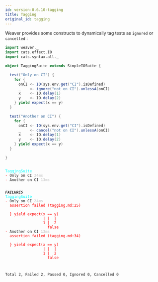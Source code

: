 ```yaml
---
id: version-0.6.10-tagging
title: Tagging
original_id: tagging
---
```


Weaver provides some constructs to dynamically tag tests as `ignored` or `cancelled` :

```scala
import weaver._
import cats.effect.IO
import cats.syntax.all._

object TaggingSuite extends SimpleIOSuite {

  test("Only on CI") {
    for {
      onCI <- IO(sys.env.get("CI").isDefined)
      _    <- ignore("not on CI").unlessA(onCI)
      x    <- IO.delay(1)
      y    <- IO.delay(2)
    } yield expect(x == y)
  }

  test("Another on CI") {
    for {
      onCI <- IO(sys.env.get("CI").isDefined)
      _    <- cancel("not on CI").unlessA(onCI)
      x    <- IO.delay(1)
      y    <- IO.delay(2)
    } yield expect(x == y)
  }

}
```

<div class='terminal'><pre><code class = 'nohighlight'>
<span style='color: cyan'>TaggingSuite</span>
<span style='color: red'>-&nbsp;</span>Only&nbsp;on&nbsp;CI&nbsp;<span style='color: lightgray'><b>24ms</span></b>
<span style='color: red'>-&nbsp;</span>Another&nbsp;on&nbsp;CI&nbsp;<span style='color: lightgray'><b>13ms</span></b>

<span style='color: red'>*************</span>FAILURES<span style='color: red'>*************</span>
<span style='color: cyan'>TaggingSuite</span>
<span style='color: red'>-&nbsp;</span>Only&nbsp;on&nbsp;CI&nbsp;<span style='color: lightgray'><b>24ms</span></b><br /><span style='color: red'>&nbsp;&nbsp;assertion&nbsp;failed&nbsp;(tagging.md:25)<br /><br />&nbsp;&nbsp;}&nbsp;yield&nbsp;expect(x&nbsp;==&nbsp;y)<br />&nbsp;&nbsp;&nbsp;&nbsp;&nbsp;&nbsp;&nbsp;&nbsp;&nbsp;&nbsp;&nbsp;&nbsp;&nbsp;&nbsp;&nbsp;&nbsp;&nbsp;|&nbsp;|&nbsp;&nbsp;|<br />&nbsp;&nbsp;&nbsp;&nbsp;&nbsp;&nbsp;&nbsp;&nbsp;&nbsp;&nbsp;&nbsp;&nbsp;&nbsp;&nbsp;&nbsp;&nbsp;&nbsp;1&nbsp;|&nbsp;&nbsp;2<br />&nbsp;&nbsp;&nbsp;&nbsp;&nbsp;&nbsp;&nbsp;&nbsp;&nbsp;&nbsp;&nbsp;&nbsp;&nbsp;&nbsp;&nbsp;&nbsp;&nbsp;&nbsp;&nbsp;false</span>
<span style='color: red'>-&nbsp;</span>Another&nbsp;on&nbsp;CI&nbsp;<span style='color: lightgray'><b>13ms</span></b><br /><span style='color: red'>&nbsp;&nbsp;assertion&nbsp;failed&nbsp;(tagging.md:34)<br /><br />&nbsp;&nbsp;}&nbsp;yield&nbsp;expect(x&nbsp;==&nbsp;y)<br />&nbsp;&nbsp;&nbsp;&nbsp;&nbsp;&nbsp;&nbsp;&nbsp;&nbsp;&nbsp;&nbsp;&nbsp;&nbsp;&nbsp;&nbsp;&nbsp;&nbsp;|&nbsp;|&nbsp;&nbsp;|<br />&nbsp;&nbsp;&nbsp;&nbsp;&nbsp;&nbsp;&nbsp;&nbsp;&nbsp;&nbsp;&nbsp;&nbsp;&nbsp;&nbsp;&nbsp;&nbsp;&nbsp;1&nbsp;|&nbsp;&nbsp;2<br />&nbsp;&nbsp;&nbsp;&nbsp;&nbsp;&nbsp;&nbsp;&nbsp;&nbsp;&nbsp;&nbsp;&nbsp;&nbsp;&nbsp;&nbsp;&nbsp;&nbsp;&nbsp;&nbsp;false</span>

Total&nbsp;2,&nbsp;Failed&nbsp;2,&nbsp;Passed&nbsp;0,&nbsp;Ignored&nbsp;0,&nbsp;Cancelled&nbsp;0
</code></pre></div>
